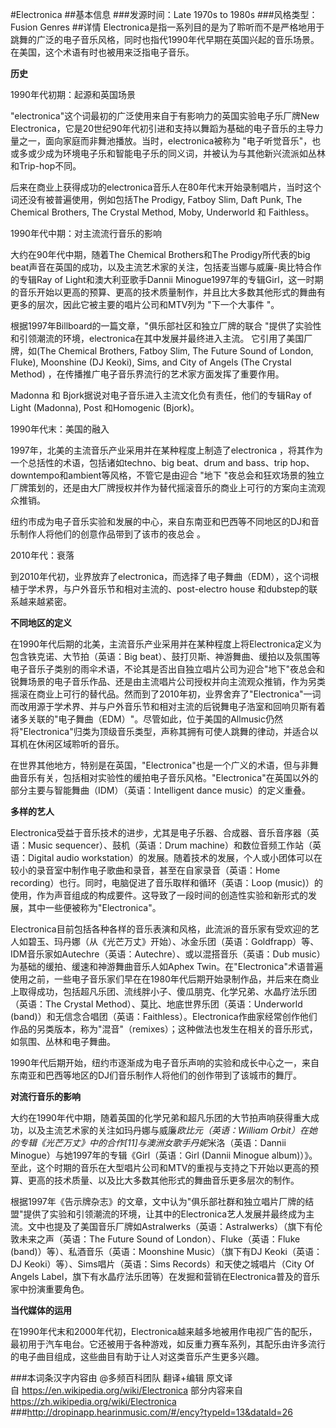 #Electronica
##基本信息
###发源时间：Late 1970s to 1980s
###风格类型：Fusion Genres
##详情
Electronica是指一系列目的是为了聆听而不是严格地用于跳舞的广泛的电子音乐风格，同时也指代1990年代早期在英国兴起的音乐场景。在美国，这个术语有时也被用来泛指电子音乐。



**历史**

1990年代初期：起源和英国场景

"electronica"这个词最初的广泛使用来自于有影响力的英国实验电子乐厂牌New
Electronica，它是20世纪90年代初引进和支持以舞蹈为基础的电子音乐的主导力量之一，面向家庭而非舞池播放。当时，electronica被称为
"电子听觉音乐"，也或多或少成为环境电子乐和智能电子乐的同义词，并被认为与其他新兴流派如丛林和Trip-hop不同。



后来在商业上获得成功的electronica音乐人在80年代末开始录制唱片，当时这个词还没有被普遍使用，例如包括The Prodigy, Fatboy
Slim, Daft Punk, The Chemical Brothers, The Crystal Method, Moby, Underworld 和
Faithless。



1990年代中期：对主流流行音乐的影响  

大约在90年代中期，随着The Chemical Brothers和The Prodigy所代表的big
beat声音在英国的成功，以及主流艺术家的关注，包括麦当娜与威廉-奥比特合作的专辑Ray of Light和澳大利亚歌手Dannii
Minogue1997年的专辑Girl，这一时期的音乐开始以更高的预算、更高的技术质量制作，并且比大多数其他形式的舞曲有更多的层次，因此它被主要的唱片公司和MTV列为
"下一个大事件 "。



根据1997年Billboard的一篇文章，"俱乐部社区和独立厂牌的联合 "提供了实验性和引领潮流的环境，electronica在其中发展并最终进入主流。
它引用了美国厂牌，如(The Chemical Brothers, Fatboy Slim, The Future Sound of London,
Fluke), Moonshine (DJ Keoki), Sims, and City of Angels (The Crystal Method)
，在传播推广电子音乐界流行的艺术家方面发挥了重要作用。



Madonna 和 Bjork据说对电子音乐进入主流文化负有责任，他们的专辑Ray of Light (Madonna), Post 和Homogenic
(Bjork)。



1990年代末：美国的融入

1997年，北美的主流音乐产业采用并在某种程度上制造了electronica ，将其作为一个总括性的术语，包括诸如techno、big beat、drum
and bass、trip hop、downtempo和ambient等风格，不管它是由迎合 "地下
"夜总会和狂欢场景的独立厂牌策划的，还是由大厂牌授权并作为替代摇滚音乐的商业上可行的方案向主流观众推销。



纽约市成为电子音乐实验和发展的中心，来自东南亚和巴西等不同地区的DJ和音乐制作人将他们的创意作品带到了该市的夜总会 。



2010年代：衰落

到2010年代初，业界放弃了electronica，而选择了电子舞曲（EDM），这个词根植于学术界，与户外音乐节和相对主流的、post-electro
house 和dubstep的联系越来越紧密。



**不同地区的定义**

在1990年代后期的北美，主流音乐产业采用并在某种程度上将Electronica定义为包含铁克诺、大节拍（英语：Big
beat）、鼓打贝斯、神游舞曲、缓拍以及氛围等电子音乐子类别的雨伞术语，不论其是否出自独立唱片公司为迎合"地下"夜总会和锐舞场景的电子音乐作品、还是由主流唱片公司授权并向主流观众推销，作为另类摇滚在商业上可行的替代品。然而到了2010年初，业界舍弃了"Electronica"一词而改用源于学术界、并与户外音乐节和相对主流的后锐舞电子浩室和回响贝斯有着诸多关联的"电子舞曲（EDM）"。尽管如此，位于美国的Allmusic仍然将"Electronica"归类为顶级音乐类型，声称其拥有可使人跳舞的律动，并适合以耳机在休闲区域聆听的音乐。



在世界其他地方，特别是在英国，"Electronica"也是一个广义的术语，但与非舞曲音乐有关，包括相对实验性的缓拍电子音乐风格。"Electronica"在英国以外的部分主要与智能舞曲（IDM）（英语：Intelligent
dance music）的定义重叠。



**多样的艺人**

Electronica受益于音乐技术的进步，尤其是电子乐器、合成器、音乐音序器（英语：Music sequencer）、鼓机（英语：Drum
machine）和数位音频工作站（英语：Digital audio
workstation）的发展。随着技术的发展，个人或小团体可以在较小的录音室中制作电子歌曲和录音，甚至在自家录音（英语：Home
recording）也行。同时，电脑促进了音乐取样和循环（英语：Loop
(music)）的使用，作为声音组成的构成要件。这导致了一段时间的创造性实验和新形式的发展，其中一些便被称为"Electronica"。



Electronica目前包括各种各样的音乐表演和风格，此流派的音乐家有受欢迎的艺人如碧玉、玛丹娜（从《光芒万丈》开始）、冰金乐团（英语：Goldfrapp）等、IDM音乐家如Autechre（英语：Autechre）、或以混搭音乐（英语：Dub
music）为基础的缓拍、缓速和神游舞曲音乐人如Aphex
Twin。在"Electronica"术语普遍使用之前，一些电子音乐家们早在在1980年代后期开始录制作品，并后来在商业上取得成功，包括超凡乐团、流线胖小子、傻瓜朋克、化学兄弟、水晶疗法乐团（英语：The
Crystal Method）、莫比、地底世界乐团（英语：Underworld
(band)）和无信念合唱团（英语：Faithless）。Electronica作曲家经常创作他们作品的另类版本，称为"混音"（remixes）；这种做法也发生在相关的音乐形式，如氛围、丛林和电子舞曲。



1990年代后期开始，纽约市逐渐成为电子音乐声响的实验和成长中心之一，来自东南亚和巴西等地区的DJ们音乐制作人将他们的创作带到了该城市的舞厅。



**对流行音乐的影响**

大约在1990年代中期，随着英国的化学兄弟和超凡乐团的大节拍声响获得重大成功，以及主流艺术家的关注如玛丹娜与威廉*欧比元（英语：William
Orbit）在她的专辑《光芒万丈》中的合作[11]与澳洲女歌手丹妮*米洛（英语：Dannii Minogue）与她1997年的专辑《Girl（英语：Girl
(Dannii Minogue
album)）》。至此，这个时期的音乐在大型唱片公司和MTV的重视与支持之下开始以更高的预算、更高的技术质量、以及比大多数其他形式的舞曲音乐更多层次的制作。



根据1997年《告示牌杂志》的文章，文中认为"俱乐部社群和独立唱片厂牌的结盟"提供了实验和引领潮流的环境，让其中的Electronica艺人发展并最终成为主流。文中也提及了美国音乐厂牌如Astralwerks（英语：Astralwerks）（旗下有伦敦未来之声（英语：The
Future Sound of London）、Fluke（英语：Fluke (band)）等）、私酒音乐（英语：Moonshine
Music）（旗下有DJ Keoki（英语：DJ Keoki）等）、Sims唱片（英语：Sims Records）和天使之城唱片（City Of
Angels Label，旗下有水晶疗法乐团等）在发掘和营销在Electronica普及的音乐家中扮演重要角色。



**当代媒体的运用**

在1990年代末和2000年代初，Electronica越来越多地被用作电视广告的配乐，最初用于汽车电台。它还被用于各种游戏，如反重力赛车系列，其配乐由许多流行的电子曲目组成，这些曲目有助于让人对这类音乐产生更多兴趣。

###本词条汉字内容由 @多频百科团队 翻译+编辑
原文译自 https://en.wikipedia.org/wiki/Electronica
部分内容来自 https://zh.wikipedia.org/wiki/Electronica
###http://dropinapp.hearinmusic.com/#/ency?typeId=13&dataId=26
